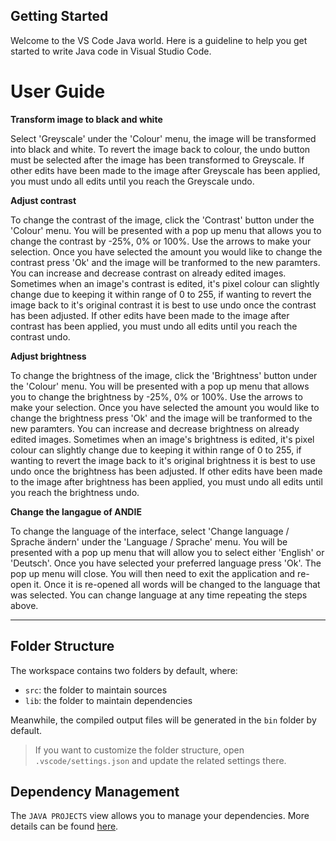 ## Getting Started

Welcome to the VS Code Java world. Here is a guideline to help you get started to write Java code in Visual Studio Code.

# User Guide

**Transform image to black and white**

Select 'Greyscale' under the 'Colour' menu, the image will be transformed into black and white. To revert the image back to colour, the undo button must be selected after the image has been transformed to Greyscale. If other edits have been made to the image after Greyscale has been applied, you must undo all edits until you reach the Greyscale undo.


**Adjust contrast**

To change the contrast of the image, click the 'Contrast' button under the 'Colour' menu. You will be presented with a pop up menu that allows you to change the contrast by -25%, 0% or 100%. Use the arrows to make your selection. Once you have selected the amount you would like to change the contrast press 'Ok' and the image will be tranformed to the new paramters. You can increase and decrease contrast on already edited images. Sometimes when an image's contrast is edited, it's pixel colour can slightly change due to keeping it within range of 0 to 255, if wanting to revert the image back to it's original contrast it is best to use undo once the contrast has been adjusted. If other edits have been made to the image after contrast has been applied, you must undo all edits until you reach the contrast undo.

**Adjust brightness**

To change the brightness of the image, click the 'Brightness' button under the 'Colour' menu. You will be presented with a pop up menu that allows you to change the brightness by -25%, 0% or 100%. Use the arrows to make your selection. Once you have selected the amount you would like to change the brightness press 'Ok' and the image will be tranformed to the new paramters. You can increase and decrease brightness on already edited images. Sometimes when an image's brightness is edited, it's pixel colour can slightly change due to keeping it within range of 0 to 255, if wanting to revert the image back to it's original brightness it is best to use undo once the brightness has been adjusted. If other edits have been made to the image after brightness has been applied, you must undo all edits until you reach the brightness undo. 

**Change the langague of ANDIE**

To change the language of the interface, select 'Change language / Sprache ändern' under the 'Language / Sprache' menu. You will be presented with a pop up menu that will allow you to select either 'English' or 'Deutsch'. Once you have selected your preferred language press 'Ok'. The pop up menu will close. You will then need to exit the application and re-open it. Once it is re-opened all words will be changed to the language that was selected. You can change language at any time repeating the steps above.

-------

## Folder Structure

The workspace contains two folders by default, where:

- `src`: the folder to maintain sources
- `lib`: the folder to maintain dependencies

Meanwhile, the compiled output files will be generated in the `bin` folder by default.

> If you want to customize the folder structure, open `.vscode/settings.json` and update the related settings there.

## Dependency Management

The `JAVA PROJECTS` view allows you to manage your dependencies. More details can be found [here](https://github.com/microsoft/vscode-java-dependency#manage-dependencies).
